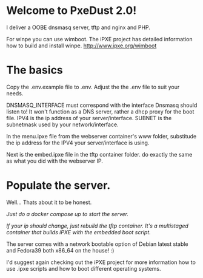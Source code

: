 # Welcome to PxeDust 2.0!

I deliver a OOBE dnsmasq server, tftp and nginx and PHP.

For winpe you can use wimboot. The iPXE project has detailed information how to build and install winpe.
http://www.ipxe.org/wimboot

# The basics
Copy the .env.example file to .env.
Adjust the the .env file to suit your needs.

DNSMASQ_INTERFACE must correspond with the interface Dnsmasq should listen to! It won't function as a DNS server, rather a dhcp proxy for the boot file.
IPV4 is the ip address of your server/interface.
SUBNET is the subnetmask used by your network/interface.

In the menu.ipxe file from the webserver container's www folder, substitude the ip address for the IPV4 your server/interface is using.

Next is the embed.ipxe file in the tftp container folder. do exactly the same as what you did with the webserver IP.

# Populate the server.
Well... Thats about it to be honest.

*Just do a docker compose up to start the server.*

*If your ip should change, just rebuild the tftp container. It's a multistaged container that builds iPXE with the embedded boot script.*

The server comes with a network bootable option of Debian latest stable and Fedora39 both x86_64 on the house! :)

I'd suggest again checking out the iPXE project for more information how to use .ipxe scripts and how to boot different operating systems.